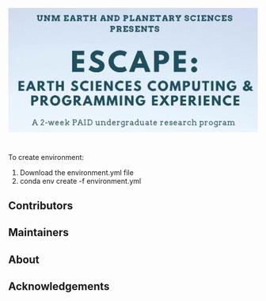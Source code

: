 ![unm-escape header](header.png)
#

To create environment:
1) Download the environment.yml file
2) conda env create -f environment.yml

## Contributors

## Maintainers

## About

## Acknowledgements
